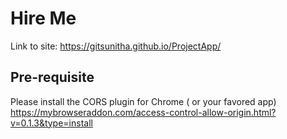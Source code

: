 # Hire Me 

Link to site:
https://gitsunitha.github.io/ProjectApp/

## Pre-requisite
Please install the CORS plugin for Chrome ( or your favored app)
https://mybrowseraddon.com/access-control-allow-origin.html?v=0.1.3&type=install



